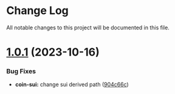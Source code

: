 
# Change Log

All notable changes to this project will be documented in this file.

# [1.0.1](https://github.com/okx/js-wallet-sdk) (2023-10-16)

### Bug Fixes

- **coin-sui:** change sui derived path ([904c66c](https://github.com/okx/js-wallet-sdk/pull/4/commits/904c66caaad9c679f0d7263957109f6743265a00))

